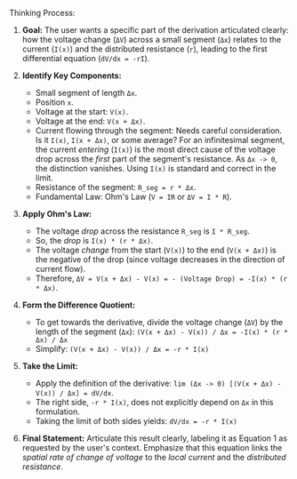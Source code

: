 Thinking Process:

1.  **Goal:** The user wants a specific part of the derivation articulated clearly: how the voltage change (`ΔV`) across a small segment (`Δx`) relates to the current (`I(x)`) and the distributed resistance (`r`), leading to the first differential equation (`dV/dx = -rI`).

2.  **Identify Key Components:**
    *   Small segment of length `Δx`.
    *   Position `x`.
    *   Voltage at the start: `V(x)`.
    *   Voltage at the end: `V(x + Δx)`.
    *   Current flowing through the segment: Needs careful consideration. Is it `I(x)`, `I(x + Δx)`, or some average? For an infinitesimal segment, the current *entering* (`I(x)`) is the most direct cause of the voltage drop across the *first* part of the segment's resistance. As `Δx -> 0`, the distinction vanishes. Using `I(x)` is standard and correct in the limit.
    *   Resistance of the segment: `R_seg = r * Δx`.
    *   Fundamental Law: Ohm's Law (`V = IR` or `ΔV = I * R`).

3.  **Apply Ohm's Law:**
    *   The voltage *drop* across the resistance `R_seg` is `I * R_seg`.
    *   So, the *drop* is `I(x) * (r * Δx)`.
    *   The voltage *change* from the start (`V(x)`) to the end (`V(x + Δx)`) is the negative of the drop (since voltage decreases in the direction of current flow).
    *   Therefore, `ΔV = V(x + Δx) - V(x) = - (Voltage Drop) = -I(x) * (r * Δx)`.

4.  **Form the Difference Quotient:**
    *   To get towards the derivative, divide the voltage change (`ΔV`) by the length of the segment (`Δx`):
        `(V(x + Δx) - V(x)) / Δx = -I(x) * (r * Δx) / Δx`
    *   Simplify:
        `(V(x + Δx) - V(x)) / Δx = -r * I(x)`

5.  **Take the Limit:**
    *   Apply the definition of the derivative: `lim (Δx -> 0) [(V(x + Δx) - V(x)) / Δx] = dV/dx`.
    *   The right side, `-r * I(x)`, does not explicitly depend on `Δx` in this formulation.
    *   Taking the limit of both sides yields:
        `dV/dx = -r * I(x)`

6.  **Final Statement:** Articulate this result clearly, labeling it as Equation 1 as requested by the user's context. Emphasize that this equation links the *spatial rate of change of voltage* to the *local current* and the *distributed resistance*.
